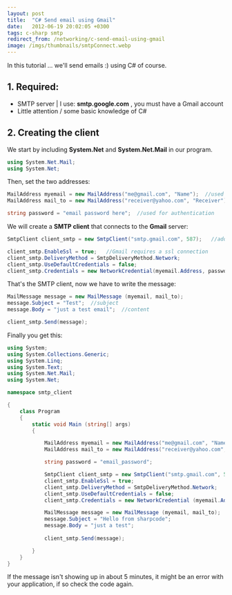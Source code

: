 ```yaml
---
layout: post
title:  "C# Send email using Gmail"
date:   2012-06-19 20:02:05 +0300
tags: c-sharp smtp
redirect_from: /networking/c-send-email-using-gmail
image: /imgs/thumbnails/smtpConnect.webp
---
```


In this tutorial ... we'll send emails :) using C# of course.

## 1\. Required:

- SMTP server | I use: **smtp.google.com** , you must have a Gmail account  
- Little attention / some basic knowledge of C#

## 2\. Creating the client

We start by including **System.Net** and **System.Net.Mail** in our program.

```csharp
using System.Net.Mail;
using System.Net;
```

Then, set the two addresses:

```csharp
MailAddress myemail = new MailAddress("me@gmail.com", "Name");  //used for authentication
MailAddress mail_to = new MailAddress("receiver@yahoo.com", "Receiver");  //the email address of the receiver

string password = "email password here";  //used for authentication
```

We will create a **SMTP client** that connects to the **Gmail** server:

```csharp
SmtpClient client_smtp = new SmtpClient("smtp.gmail.com", 587);   //address and port

client_smtp.EnableSsl = true;   //Gmail requires a ssl connection
client_smtp.DeliveryMethod = SmtpDeliveryMethod.Network;
client_smtp.UseDefaultCredentials = false;
client_smtp.Credentials = new NetworkCredential(myemail.Address, password); //authentication data
```

That's the SMTP client, now we have to write the message:

```csharp
MailMessage message = new MailMessage (myemail, mail_to);
message.Subject = "Test";  //subject
message.Body = "just a test email";  //content

client_smtp.Send(message);
```

Finally you get this:

```csharp
using System;
using System.Collections.Generic;  
using System.Linq;  
using System.Text;  
using System.Net.Mail;  
using System.Net;

namespace smtp_client  

{
    class Program  
    {
        static void Main (string[] args)  
        {

            MailAddress myemail = new MailAddress("me@gmail.com", "Name");
            MailAddress mail_to = new MailAddress("receiver@yahoo.com", "Receiver");  

            string password = "email_password";

            SmtpClient client_smtp = new SmtpClient("smtp.gmail.com", 587);  
            client_smtp.EnableSsl = true;  
            client_smtp.DeliveryMethod = SmtpDeliveryMethod.Network;  
            client_smtp.UseDefaultCredentials = false;  
            client_smtp.Credentials = new NetworkCredential (myemail.Address, password);

            MailMessage message = new MailMessage (myemail, mail_to);  
            message.Subject = "Hello from sharpcode";  
            message.Body = "just a test";
            
            client_smtp.Send(message);

        }
    }  
}
```

If the message isn't showing up in about 5 minutes, it might be an error with your application, if so check the code again.